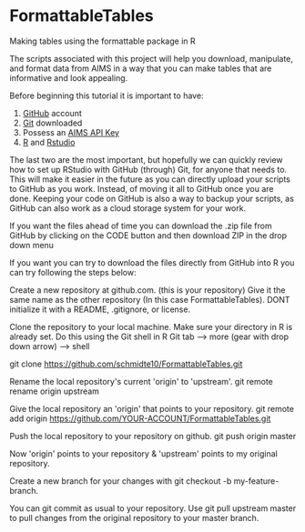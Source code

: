 # FormattableTables
Making tables using the formattable package in R

The scripts associated with this project will help you download, manipulate, and format data from AIMS in a way that you can make tables that are informative and look appealing. 

Before beginning this tutorial it is important to have: 
1. [GitHub](https://github.com/) account
2. [Git](https://git-scm.com/) downloaded 
3. Possess an [AIMS API Key](https://open-aims.github.io/data-platform/key-request) 
4. [R](https://cran.r-project.org/bin/windows/base/) and [Rstudio](https://www.rstudio.com/)

The last two are the most important, but hopefully we can quickly review how to set up RStudio with GitHub (through) Git, for anyone that needs to. This will make it easier in the future as you can directly upload your scripts to GitHub as you work. Instead, of moving it all to GitHub once you are done. Keeping your code on GitHub is also a way to backup your scripts, as GitHub can also work as a cloud storage system for your work. 

If you want the files ahead of time you can download the .zip file from GitHub by clicking on the CODE button and then download ZIP in the drop down menu

If you want you can try to download the files directly from GitHub into R you can try following the steps below: 

Create a new repository at github.com. (this is your repository)
Give it the same name as the other repository (In this case FormattableTables).
DONT initialize it with a README, .gitignore, or license.

Clone the repository to your local machine. 
Make sure your directory in R is already set.
Do this using the Git shell in R
Git tab --> more (gear with drop down arrow) --> shell

git clone https://github.com/schmidte10/FormattableTables.git

Rename the local repository's current 'origin' to 'upstream'.
git remote rename origin upstream

Give the local repository an 'origin' that points to your repository.
git remote add origin https://github.com/YOUR-ACCOUNT/FormattableTables.git

Push the local repository to your repository on github.
git push origin master

Now 'origin' points to your repository & 'upstream' points to my original repository.

Create a new branch for your changes with 
git checkout -b my-feature-branch.

You can git commit as usual to your repository.
Use 
git pull upstream master 
to pull changes from the original repository to your master branch.
